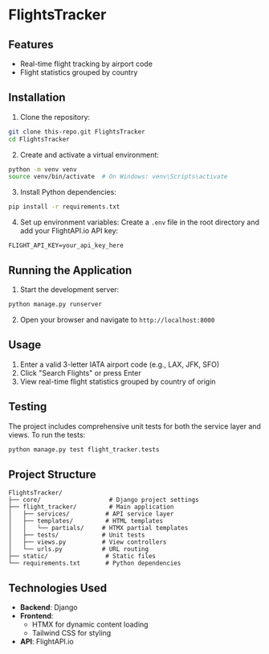 # FlightsTracker

## Features

- Real-time flight tracking by airport code
- Flight statistics grouped by country


## Installation

1. Clone the repository:
```bash
git clone this-repo.git FlightsTracker
cd FlightsTracker
```

2. Create and activate a virtual environment:
```bash
python -m venv venv
source venv/bin/activate  # On Windows: venv\Scripts\activate
```

3. Install Python dependencies:
```bash
pip install -r requirements.txt
```

4. Set up environment variables:
Create a `.env` file in the root directory and add your FlightAPI.io API key:
```
FLIGHT_API_KEY=your_api_key_here
```


## Running the Application

1. Start the development server:
```bash
python manage.py runserver
```

2. Open your browser and navigate to `http://localhost:8000`

## Usage

1. Enter a valid 3-letter IATA airport code (e.g., LAX, JFK, SFO)
2. Click "Search Flights" or press Enter
3. View real-time flight statistics grouped by country of origin

## Testing

The project includes comprehensive unit tests for both the service layer and views. To run the tests:

```bash
python manage.py test flight_tracker.tests
```

## Project Structure

```
FlightsTracker/
├── core/                   # Django project settings
├── flight_tracker/         # Main application
│   ├── services/          # API service layer
│   ├── templates/         # HTML templates
│   │   └── partials/     # HTMX partial templates
│   ├── tests/            # Unit tests
│   ├── views.py          # View controllers
│   └── urls.py           # URL routing
├── static/                # Static files
└── requirements.txt       # Python dependencies
```

## Technologies Used

- **Backend**: Django
- **Frontend**: 
  - HTMX for dynamic content loading
  - Tailwind CSS for styling
- **API**: FlightAPI.io

